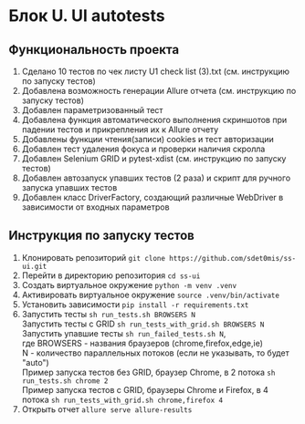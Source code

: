 # Блок U. UI autotests

## Функциональность проекта

1. Сделано 10 тестов по чек листу U1 check list (3).txt (см. инструкцию по запуску тестов)
2. Добавлена возможность генерации Allure отчета (см. инструкцию по запуску тестов)
3. Добавлен параметризованный тест
4. Добавлена функция автоматического выполнения скриншотов при падении тестов и прикрепления их к Allure отчету
5. Добавлены функции чтения(записи) cookies и тест авторизации
6. Добавлен тест удаления фокуса и проверки наличия скролла
7. Добавлен Selenium GRID и pytest-xdist (см. инструкцию по запуску тестов)
8. Добавлен автозапуск упавших тестов (2 раза) и скрипт для ручного запуска упавших тестов
9. Добавлен класс DriverFactory, создающий различные WebDriver в зависимости от входных параметров 

## Инструкция по запуску тестов

1. Клонировать репозиторий `git clone https://github.com/sdet0mis/ss-ui.git`
2. Перейти в директорию репозитория `cd ss-ui`
3. Создать виртуальное окружение `python -m venv .venv`
4. Активировать виртуальное окружение `source .venv/bin/activate`
5. Установить зависимости `pip install -r requirements.txt`
6. Запустить тесты `sh run_tests.sh BROWSERS N` \
Запустить тесты с GRID `sh run_tests_with_grid.sh BROWSERS N` \
Запустить упавшие тесты `sh run_failed_tests.sh N`, \
где BROWSERS - названия браузеров (chrome,firefox,edge,ie) \
N - количество параллельных потоков (если не указывать, то будет "auto") \
Пример запуска тестов без GRID, браузер Chrome, в 2 потока `sh run_tests.sh chrome 2` \
Пример запуска тестов с GRID, браузеры Chrome и Firefox, в 4 потока `sh run_tests_with_grid.sh chrome,firefox 4`
7. Открыть отчет `allure serve allure-results`